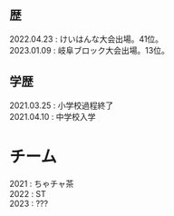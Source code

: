 ## 歴
2022.04.23 : けいはんな大会出場。41位。  
2023.01.09 : 岐阜ブロック大会出場。13位。  

## 学歴
2021.03.25 : 小学校過程終了  
2021.04.10 : 中学校入学  

# チーム
2021       : ちゃチャ茶  
2022       : ST  
2023       : ???  
